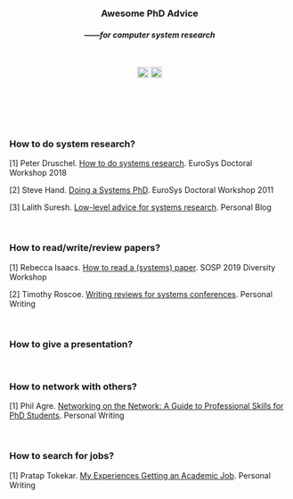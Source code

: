 <div align="center">
	<!--
	<img width="350" src="https://raw.githubusercontent.com/sindresorhus/awesome/main/media/logo.svg" alt="Awesome">
	<br>
-->
  <p>
	<h3>Awesome PhD Advice</h3>
	<h4>——<i>for computer system research</i></h4>
  </p>
  <br>
  <p>
	<a href="https://github.com/sindresorhus/awesome"><img height="20"  src="https://cdn.rawgit.com/sindresorhus/awesome/d7305f38d29fed78fa85652e3a63e154dd8e8829/media/badge.svg" alt="Awesome"></a>
	<a href="http://creativecommons.org/publicdomain/zero/1.0/"><img height="20" src="https://img.shields.io/badge/License-CC0%201.0-lightgrey.svg" alt="License: CC0-1.0"></a>
  </p>
<br>
<br>
<br>
<br>
</div>




### How to do system research?

[1] Peter Druschel. [How to do systems research](files/how-to-do-systems-research.pdf). EuroSys Doctoral Workshop 2018

[2] Steve Hand. [Doing a Systems PhD](files/doing-a-systems-phd.pdf). EuroSys Doctoral Workshop 2011

[3] Lalith Suresh. [Low-level advice for systems research](https://lalith.in/2020/09/27/Low-Level-Advice-For-Systems-Research/). Personal Blog

<br>

### How to read/write/review papers?

[1] Rebecca Isaacs. [How to read a (systems) paper](files/how-to-read-a-systems-paper.pdf). SOSP 2019 Diversity Workshop

[2] Timothy Roscoe. [Writing reviews for systems conferences](files/writing-reviews-for-systems-conferences.pdf). Personal Writing

<br>

### How to give a presentation?

<br>

### How to network with others?

[1] Phil Agre. [Networking on the Network: A Guide to Professional Skills for PhD Students](files/networking-on-the-network.pdf). Personal Writing

<br>

### How to search for jobs?

[1] Pratap Tokekar. [My Experiences Getting an Academic Job](files/my-experiences-getting-an-academic-job.pdf). Personal Writing 


